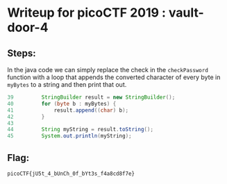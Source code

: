 # Writeup for picoCTF 2019 : vault-door-4
## Steps:
In the java code we can simply replace the check in the `checkPassword` function with a loop that appends the converted character of every byte in `myBytes` to a string and then print that out.

```java
39         StringBuilder result = new StringBuilder();
40         for (byte b : myBytes) {
41             result.append((char) b);
42         }
43 
44         String myString = result.toString();
45         System.out.println(myString);
```
## Flag:
``` picoCTF{jU5t_4_bUnCh_0f_bYt3s_f4a8cd8f7e} ```
